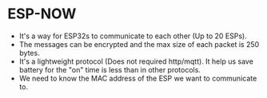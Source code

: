 # ESP-NOW
* It's a way for ESP32s to communicate to each other (Up to 20 ESPs). 
* The messages can be encrypted and the max size of each packet is 250 bytes. 
* It's a lightweight protocol (Does not required http/mqtt). It help us save battery for the "on" time is less than in other protocols.
* We need to know the MAC address of the ESP we want to communicate to.